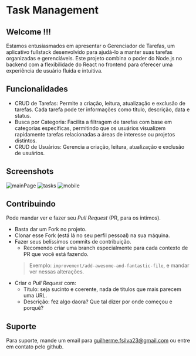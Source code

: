 
# Task Management
## Welcome !!!
Estamos entusiasmados em apresentar o Gerenciador de Tarefas, um aplicativo fullstack desenvolvido para ajudá-lo a manter suas tarefas organizadas e gerenciáveis. Este projeto combina o poder do Node.js no backend com a flexibilidade do React no frontend para oferecer uma experiência de usuário fluida e intuitiva.
## Funcionalidades

- CRUD de Tarefas: Permite a criação, leitura, atualização e exclusão de tarefas. Cada tarefa pode ter informações como título, descrição, data e status.
- Busca por Categoria: Facilita a filtragem de tarefas com base em categorias específicas, permitindo que os usuários visualizem rapidamente tarefas relacionadas a áreas de interesse ou projetos distintos.
- CRUD de Usuários: Gerencia a criação, leitura, atualização e exclusão de usuários.


## Screenshots

![mainPage](https://github.com/user-attachments/assets/8f106397-3f32-439d-8705-85ca84eb9cd1)
![tasks](https://github.com/user-attachments/assets/76918d83-1436-442d-aacd-376fd3f09034)
![mobile](https://github.com/user-attachments/assets/2fe7e481-673c-4017-86ca-dec96cdbce2b)


## Contribuindo

Pode mandar ver e fazer seu _Pull Request_ (PR, para os íntimos).
- Basta dar um Fork no projeto.
- Clonar esse Fork (está lá no seu perfil pessoal) na sua máquina.
- Fazer seus belíssimos commits de contribuição. 
  - Recomendo criar uma branch especialmente para cada contexto de PR que você está fazendo.
  > Exemplo: `improvement/add-awesome-and-fantastic-file`, e mandar ver nessas alterações.
- Criar o _Pull Request_ com:
  - Titulo: seja sucinto e coerente, nada de titulos que mais parecem uma URL.
  - Descrição: fez algo daora? Que tal dizer por onde começou e porquê?  



## Suporte

Para suporte, mande um email para guilherme.fsilva23@gmail.com ou entre em contato pelo github.

